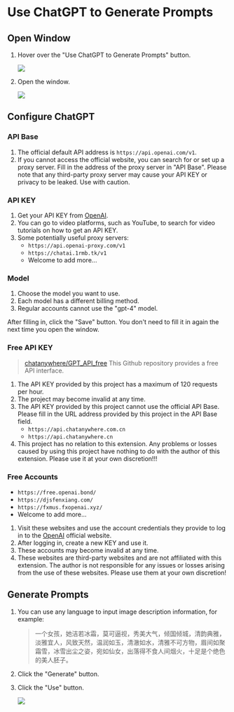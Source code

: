 # Use ChatGPT to Generate Prompts

## Open Window

1. Hover over the "Use ChatGPT to Generate Prompts" button.

    ![](/assets/images/UsingChatgptToGeneratePrompts/chatgpt_btn.png)

2. Open the window.

    ![](/assets/images/UsingChatgptToGeneratePrompts/chatgpt.png)

## Configure ChatGPT

### API Base

1. The official default API address is `https://api.openai.com/v1`.
2. If you cannot access the official website, you can search for or set up a proxy server. Fill in the address of the proxy server in "API Base". Please note that any third-party proxy server may cause your API KEY or privacy to be leaked. Use with caution.

### API KEY

1. Get your API KEY from [OpenAI](https://platform.openai.com/docs/introduction).
2. You can go to video platforms, such as YouTube, to search for video tutorials on how to get an API KEY.
3. Some potentially useful proxy servers:
   - `https://api.openai-proxy.com/v1`
   - `https://chatai.1rmb.tk/v1`
   - Welcome to add more...

### Model

1. Choose the model you want to use.
2. Each model has a different billing method.
3. Regular accounts cannot use the "gpt-4" model.

After filling in, click the "Save" button. You don't need to fill it in again the next time you open the window.

### Free API KEY
> [chatanywhere/GPT_API_free](https://github.com/chatanywhere/GPT_API_free) This Github repository provides a free API interface.

1. The API KEY provided by this project has a maximum of 120 requests per hour.
2. The project may become invalid at any time.
3. The API KEY provided by this project cannot use the official API Base. Please fill in the URL address provided by this project in the API Base field.
   - `https://api.chatanywhere.com.cn`
   - `https://api.chatanywhere.cn`
4. This project has no relation to this extension. Any problems or losses caused by using this project have nothing to do with the author of this extension. Please use it at your own discretion!!!

### Free Accounts

- `https://free.openai.bond/`
- `https://djsfenxiang.com/`
- `https://fxmus.fxopenai.xyz/`
- Welcome to add more...

1. Visit these websites and use the account credentials they provide to log in to the [OpenAI](https://platform.openai.com/docs/introduction) official website.
2. After logging in, create a new KEY and use it.
3. These accounts may become invalid at any time.
4. These websites are third-party websites and are not affiliated with this extension. The author is not responsible for any issues or losses arising from the use of these websites. Please use them at your own discretion!

## Generate Prompts

1. You can use any language to input image description information, for example:

    > 一个女孩，她洁若冰霜，莫可逼视，秀美大气，倾国倾城，清韵典雅，淡雅宜人，风致天然，温润如玉，清澈如水，清雅不可方物，眉间如聚霜雪，冰雪出尘之姿，宛如仙女，出落得不食人间烟火，十足是个绝色的美人胚子。

2. Click the "Generate" button.

3. Click the "Use" button.

    ![](/assets/images/demo.chatgpt.gif)